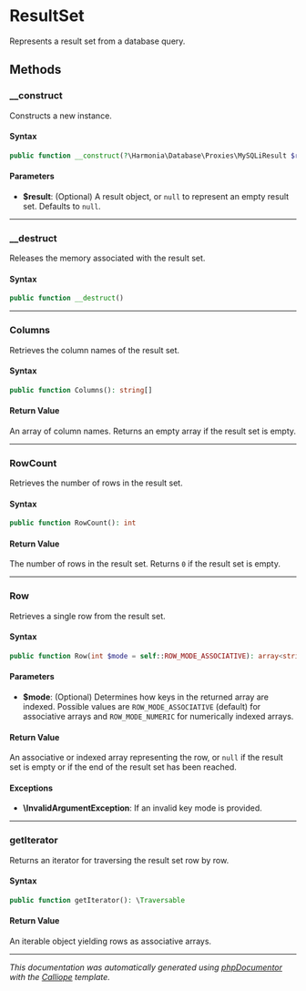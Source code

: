 # ResultSet

Represents a result set from a database query.

## Methods

### __construct

Constructs a new instance.

#### Syntax

```php
public function __construct(?\Harmonia\Database\Proxies\MySQLiResult $result = null)
```

#### Parameters

- **$result**: (Optional) A result object, or `null` to represent an empty result set. Defaults to `null`.

---

### __destruct

Releases the memory associated with the result set.

#### Syntax

```php
public function __destruct()
```

---

### Columns

Retrieves the column names of the result set.

#### Syntax

```php
public function Columns(): string[]
```

#### Return Value

An array of column names. Returns an empty array if the result set is empty.

---

### RowCount

Retrieves the number of rows in the result set.

#### Syntax

```php
public function RowCount(): int
```

#### Return Value

The number of rows in the result set. Returns `0` if the result set is empty.

---

### Row

Retrieves a single row from the result set.

#### Syntax

```php
public function Row(int $mode = self::ROW_MODE_ASSOCIATIVE): array<string,mixed>|array<int,mixed>|null
```

#### Parameters

- **$mode**: (Optional) Determines how keys in the returned array are indexed. Possible values are `ROW_MODE_ASSOCIATIVE` (default) for associative arrays and `ROW_MODE_NUMERIC` for numerically indexed arrays.

#### Return Value

An associative or indexed array representing the row, or `null` if the result set is empty or if the end of the result set has been reached.

#### Exceptions

- **\InvalidArgumentException**: If an invalid key mode is provided.

---

### getIterator

Returns an iterator for traversing the result set row by row.

#### Syntax

```php
public function getIterator(): \Traversable
```

#### Return Value

An iterable object yielding rows as associative arrays.

---

*This documentation was automatically generated using [phpDocumentor](http://www.phpdoc.org/) with the [Calliope](https://github.com/DaphneWebFramework/Calliope) template.*
